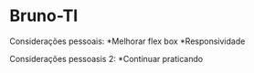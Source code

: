 # Bruno-TI

Considerações pessoais:
*Melhorar flex box
*Responsividade

Considerações pessoasis 2:
*Continuar praticando
